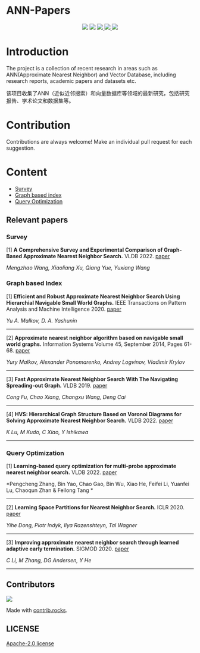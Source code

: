 # ANN-Papers

<div align="center">
<img border="0" src="https://camo.githubusercontent.com/54fdbe8888c0a75717d7939b42f3d744b77483b0/687474703a2f2f6a617977636a6c6f76652e6769746875622e696f2f73622f69636f2f617765736f6d652e737667" />
<img border="0" src="https://camo.githubusercontent.com/1ef04f27611ff643eb57eb87cc0f1204d7a6a14d/68747470733a2f2f696d672e736869656c64732e696f2f7374617469632f76313f6c6162656c3d254630253946253843253946266d6573736167653d496625323055736566756c267374796c653d7374796c653d666c617426636f6c6f723d424334453939" />
<a href="https://github.com/Unstructured-Data-Community/Vector-Search-Papers/issues">     <img border="0" src="https://img.shields.io/github/issues/Unstructured-Data-Community/Vector-Search-Papers" /> </a>
<a href="https://github.com/Unstructured-Data-Community/Vector-Search-Papers/network/members">     <img border="0" src="https://img.shields.io/github/forks/Unstructured-Data-Community/Vector-Search-Papers" /> </a>
<a href="https://github.comUnstructured-Data-Community/Vector-Search-Papers/stargazers">     <img border="0" src="https://img.shields.io/github/stars/Unstructured-Data-Community/Vector-Search-Papers" /> </a>
</div>

# Introduction

The project is a collection of recent research in areas such as ANN(Approximate Nearest Neighbor) and Vector Database, including research reports, academic papers and datasets etc.

该项目收集了ANN（近似近邻搜索）和向量数据库等领域的最新研究，包括研究报告、学术论文和数据集等。

# Contribution

Contributions are always welcome! Make an individual pull request for each suggestion.

# Content

- [Survey](https://github.com/Unstructured-Data-Community/ANN-Papers#survey)
- [Graph based index](https://github.com/Unstructured-Data-Community/ANN-Papers#graph-based-index)
- [Query Optimization](https://github.com/Unstructured-Data-Community/ANN-Papers#query-optimization)

## Relevant papers

### Survey

[1] **A Comprehensive Survey and Experimental Comparison of Graph-Based Approximate Nearest Neighbor Search.** VLDB 2022. [paper](https://arxiv.org/pdf/2101.12631v1.pdf)

*Mengzhao Wang, Xiaoliang Xu, Qiang Yue, Yuxiang Wang*

### Graph based Index

[1] **Efficient and Robust Approximate Nearest Neighbor Search Using Hierarchial Navigable Small World Graphs.** IEEE Transactions on Pattern Analysis and Machine Intelligence 2020. [paper](https://arxiv.org/pdf/1603.09320.pdf)

*Yu A. Malkov, D. A. Yashunin*

---

[2] **Approximate nearest neighbor algorithm based on navigable small world graphs.** Information Systems
Volume 45, September 2014, Pages 61-68. [paper](https://www.sciencedirect.com/science/article/abs/pii/S0306437913001300)

*Yury Malkov, Alexander Ponomarenko, Andrey Logvinov, Vladimir Krylov*

---

[3] **Fast Approximate Nearest Neighbor Search With The Navigating Spreading-out Graph.** VLDB 2019. [paper](https://arxiv.org/pdf/1707.00143.pdf)

*Cong Fu, Chao Xiang, Changxu Wang, Deng Cai*

---

[4] **HVS: Hierarchical Graph Structure Based on Voronoi Diagrams for Solving Approximate Nearest Neighbor Search.** VLDB 2022. [paper](http://www.vldb.org/pvldb/vol15/p246-lu.pdf)

*K Lu, M Kudo, C Xiao, Y Ishikawa*

___

### Query Optimization

[1] **Learning-based query optimization for multi-probe approximate nearest neighbor search.** VLDB 2022. [paper](https://link.springer.com/content/pdf/10.1007/s00778-022-00762-0.pdf)

*Pengcheng Zhang, Bin Yao, Chao Gao, Bin Wu, Xiao He, Feifei Li, Yuanfei Lu, Chaoqun Zhan & Feilong Tang *

---

[2] **Learning Space Partitions for Nearest Neighbor Search.** ICLR 2020. [paper](https://arxiv.org/pdf/1901.08544.pdf)

*Yihe Dong, Piotr Indyk, Ilya Razenshteyn, Tal Wagner*

---

[3] **Improving approximate nearest neighbor search through learned adaptive early termination.** SIGMOD 2020. [paper](https://dl.acm.org/doi/pdf/10.1145/3318464.3380600)

*C Li, M Zhang, DG Andersen, Y He*

___
## Contributors

<a href="https://github.com/Unstructured-Data-Community/Vector-Search-Papers/graphs/contributors">
  <img src="https://contrib.rocks/image?repo=Unstructured-Data-Community/Vector-Search-Papers" />
</a>

Made with [contrib.rocks](https://contrib.rocks).

## LICENSE

[Apache-2.0 license](./LICENSE)